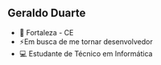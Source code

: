 ## Geraldo Duarte

- 🌊 Fortaleza - CE
- ⚡Em busca de me tornar desenvolvedor
- 💻 Estudante de Técnico em Informática


<!---
ogeraldinh/ogeraldinh is a ✨ special ✨ repository because its `README.md` (this file) appears on your GitHub profile.
You can click the Preview link to take a look at your changes.
--->

